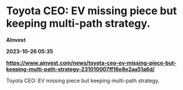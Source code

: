 # Toyota CEO: EV missing piece but keeping multi-path strategy.
**AInvest**

**2023-10-26 05:35**

**https://www.ainvest.com/news/toyota-ceo-ev-missing-piece-but-keeping-multi-path-strategy-231010007ff16e8e2aa51a6d/**

Toyota CEO: EV missing piece but keeping multi-path strategy.